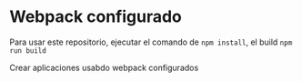 # Webpack configurado

Para usar este repositorio, ejecutar el comando de ```npm install```, el build ```npm run build```

Crear aplicaciones usabdo webpack configurados
